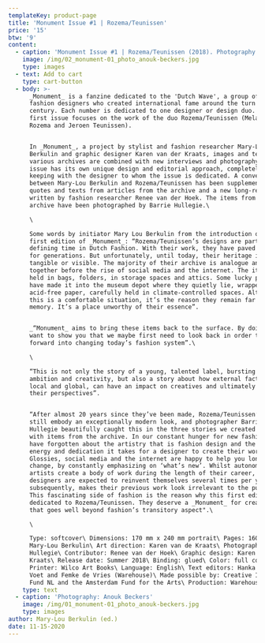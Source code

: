 ```yaml
---
templateKey: product-page
title: 'Monument Issue #1 | Rozema/Teunissen'
price: '15'
btw: '9'
content:
  - caption: 'Monument Issue #1 | Rozema/Teunissen (2018). Photography: Anouk Beckers.'
    image: /img/02_monument-01_photo_anouk-beckers.jpg
    type: images
  - text: Add to cart
    type: cart-button
  - body: >-
      _Monument_ is a fanzine dedicated to the 'Dutch Wave', a group of Dutch
      fashion designers who created international fame around the turn of the
      century. Each number is dedicated to one designer or design duo. This
      first issue focuses on the work of the duo Rozema/Teunissen (Melanie
      Rozema and Jeroen Teunissen). 


      In _Monument_, a project by stylist and fashion researcher Mary-Lou
      Berkulin and graphic designer Karen van der Kraats, images and texts from
      various archives are combined with new interviews and photography. Each
      issue has its own unique design and editorial approach, completely in
      keeping with the designer to whom the issue is dedicated. A conversation
      between Mary-Lou Berkulin and Rozema/Teunissen has been supplemented with
      quotes and texts from articles from the archive and a new long-read,
      written by fashion researcher Renee van der Hoek. The items from the
      archive have been photographed by Barrie Hullegie.\

      \

      Some words by initiator Mary Lou Berkulin from the introduction of this
      first edition of _Monument_: “Rozema/Teunissen’s designs are part of a
      defining time in Dutch Fashion. With their work, they have paved the way
      for generations. But unfortunately, until today, their heritage is not
      tangible or visible. The majority of their archive is analogue and put
      together before the rise of social media and the internet. The items are
      held in bags, folders, in storage spaces and attics. Some lucky pieces
      have made it into the museum depot where they quietly lie, wrapped in
      acid-free paper, carefully held in climate-controlled spaces. Although
      this is a comfortable situation, it’s the reason they remain far from our
      memory. It’s a place unworthy of their essence”.


      _“Monument_ aims to bring these items back to the surface. By doing so, I
      want to show you that we maybe first need to look back in order to move
      forward into changing today’s fashion system”.\

      \

      “This is not only the story of a young, talented label, bursting with
      ambition and creativity, but also a story about how external factors, both
      local and global, can have an impact on creatives and ultimately change
      their perspectives”.


      “After almost 20 years since they’ve been made, Rozema/Teunissen’s designs
      still embody an exceptionally modern look, and photographer Barrie
      Hullegie beautifully caught this in the three stories we created together
      with items from the archive. In our constant hunger for new fashion we
      have forgotten about the artistry that is fashion design and the amount of
      energy and dedication it takes for a designer to create their work.
      Glossies, social media and the internet are happy to help you long for
      change, by constantly emphasizing on ‘what’s new’. Whilst autonomous
      artists create a body of work during the length of their career, fashion
      designers are expected to reinvent themselves several times per year which
      subsequently, makes their previous work look irrelevant to the public.
      This fascinating side of fashion is the reason why this first edition is
      dedicated to Rozema/Teunissen. They deserve a _Monument_ for creating work
      that goes well beyond fashion’s transitory aspect".\

      \

      Type: softcover\ Dimensions: 170 mm x 240 mm portrait\ Pages: 160\ Editor:
      Mary-Lou Berkulin\ Art direction: Karen van de Kraats\ Photography: Barrie
      Hullegie\ Contributor: Renee van der Hoek\ Graphic design: Karen van de
      Kraats\ Release date: Summer 2018\ Binding: glued\ Color: full colour\
      Printer: Wilco Art Books\ Language: English\ Text editors: Hanka van der
      Voet and Femke de Vries (Warehouse)\ Made possible by: Creative Industries
      Fund NL and the Amsterdam Fund for the Arts\ Production: Warehouse
    type: text
  - caption: 'Photography: Anouk Beckers'
    image: /img/01_monument-01_photo_anouk-beckers.jpg
    type: images
author: Mary-Lou Berkulin (ed.)
date: 11-15-2020
---
```


